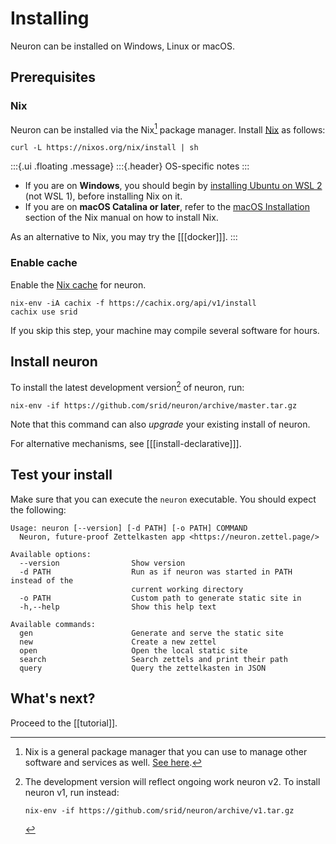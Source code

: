 # Installing

Neuron can be installed on Windows, Linux or macOS.

## Prerequisites

### Nix

Neuron can be installed via the Nix[^nix] package manager. Install [Nix](https://nixos.org/) as follows:

``` 
curl -L https://nixos.org/nix/install | sh
```

:::{.ui .floating .message}
:::{.header}
OS-specific notes
:::

* If you are on **Windows**, you should begin by [installing Ubuntu on WSL 2](https://docs.microsoft.com/en-us/windows/wsl/install-win10) (not WSL 1), before installing Nix on it.
* If you are on **macOS Catalina or later**, refer to the [macOS Installation](https://nixos.org/manual/nix/stable/#sect-macos-installation) section of the Nix manual on how to install Nix.

As an alternative to Nix, you may try the [[[docker]]].
:::

[staticbin]: https://github.com/srid/neuron/releases/download/1.0.1.0/neuron-1.0.1.0-linux.tar.gz
 
### Enable cache

Enable the [Nix cache](https://srid.cachix.org/) for neuron.

```
nix-env -iA cachix -f https://cachix.org/api/v1/install
cachix use srid
```

If you skip this step, your machine may compile several software for hours.

## Install neuron

To install the latest development version[^v1] of neuron, run:

```
nix-env -if https://github.com/srid/neuron/archive/master.tar.gz
```

Note that this command can also *upgrade* your existing install of neuron.

For alternative mechanisms, see [[[install-declarative]]].

[^v1]: The development version will reflect ongoing work neuron v2. To install neuron v1, run instead:
    ```
    nix-env -if https://github.com/srid/neuron/archive/v1.tar.gz
    ```

## Test your install

Make sure that you can execute the `neuron` executable. You should expect the following:

```
Usage: neuron [--version] [-d PATH] [-o PATH] COMMAND
  Neuron, future-proof Zettelkasten app <https://neuron.zettel.page/>

Available options:
  --version                Show version
  -d PATH                  Run as if neuron was started in PATH instead of the
                           current working directory
  -o PATH                  Custom path to generate static site in
  -h,--help                Show this help text

Available commands:
  gen                      Generate and serve the static site
  new                      Create a new zettel
  open                     Open the local static site
  search                   Search zettels and print their path
  query                    Query the zettelkasten in JSON
```

## What's next?

Proceed to the [[tutorial]].

[^nix]: Nix is a general package manager that you can use to manage other software and services as well. [See here](https://github.com/srid/neuron/issues/193#issuecomment-629557917).
